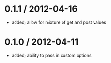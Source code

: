 
0.1.1 / 2012-04-16 
==================

  * added; allow for mixture of get and post values

0.1.0 / 2012-04-11 
==================

  * added; ability to pass in custom options
